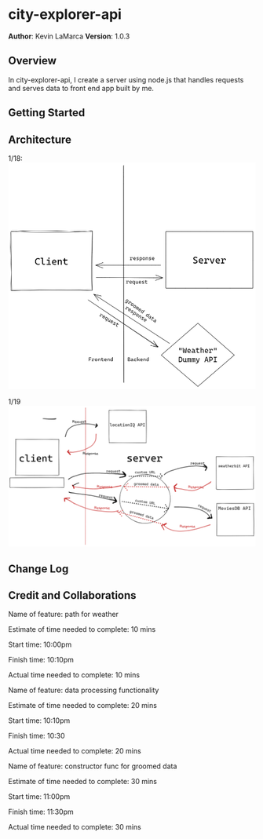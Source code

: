 # city-explorer-api

**Author**: Kevin LaMarca
**Version**: 1.0.3

## Overview
In city-explorer-api, I create a server using node.js that handles requests and serves data to front end app built by me. 

## Getting Started
<!-- What are the steps that a user must take in order to build this app on their own machine and get it running? -->

## Architecture
1/18: ![image](301lab7.png)

1/19 ![image](301lab8.png)

## Change Log
<!-- Use this area to document the iterative changes made to your application as each feature is successfully implemented. Use time stamps. Here's an example:

01-01-2001 4:59pm - Application now has a fully-functional express server, with a GET route for the location resource. -->

## Credit and Collaborations
<!-- Give credit (and a link) to other people or resources that helped you build this application. -->
Name of feature: path for weather

Estimate of time needed to complete: 10 mins

Start time: 10:00pm

Finish time: 10:10pm

Actual time needed to complete: 10 mins

Name of feature: data processing functionality

Estimate of time needed to complete: 20 mins

Start time: 10:10pm

Finish time: 10:30

Actual time needed to complete: 20 mins

Name of feature: constructor func for groomed data

Estimate of time needed to complete: 30 mins

Start time: 11:00pm

Finish time: 11:30pm

Actual time needed to complete: 30 mins
